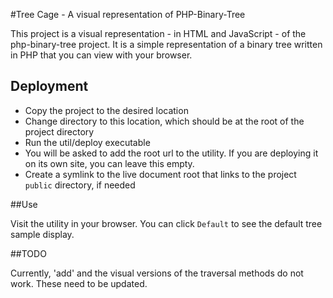 #Tree Cage - A visual representation of PHP-Binary-Tree

This project is a visual representation - in HTML and JavaScript - of the php-binary-tree project.
It is a simple representation of a binary tree written in PHP that you can view with your browser.

## Deployment
* Copy the project to the desired location
* Change directory to this location, which should be at the root of the project directory
* Run the util/deploy executable
 * You will be asked to add the root url to the utility.  If you are deploying it on its own site, you can leave this empty.
* Create a symlink to the live document root that links to the project `public` directory, if needed

##Use

Visit the utility in your browser.  You can click ```Default``` to see the default tree sample display.

##TODO

Currently, 'add' and the visual versions of the traversal methods do not work.  These need to be updated.
